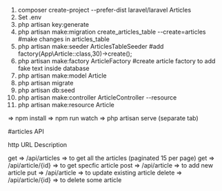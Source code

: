 1. composer create-project --prefer-dist laravel/laravel Articles
2. Set .env
3. php artisan key:generate
4. php artisan make:migration create_articles_table --create=articles #make changes in articles_table
5. php artisan make:seeder ArticlesTableSeeder #add factory(App\Article::class,30)->create();
6. php artisan make:factory ArticleFactory #create article factory to add fake text inside database
7. php artisan make:model Article
8. php artisan migrate
9. php artisan db:seed
10. php artisan make:controller ArticleController --resource
11. php artisan make:resource Article

=> npm install
=> npm run watch
=> php artisan serve (separate tab)

#articles API

http		URL						Description

get 	=> /api/articles 		=> to get all the articles (paginated 15 per page)
get 	=> /api/article/{id}	=> to get specfic article
post	=> /api/article 		=> to add new article
put 	=> /api/article 		=> to update existing article
delete 	=> /api/article/{id}	=> to delete some article